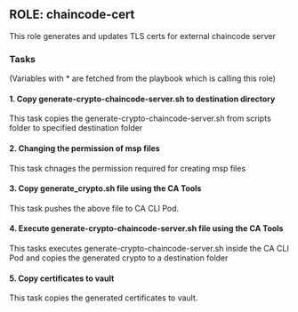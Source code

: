 ## ROLE: chaincode-cert
This role generates and updates TLS certs for external chaincode server

### Tasks
(Variables with * are fetched from the playbook which is calling this role)
#### 1. Copy generate-crypto-chaincode-server.sh to destination directory
This task copies the generate-crypto-chaincode-server.sh from scripts folder to  specified destination folder
 
#### 2. Changing the permission of msp files
This task chnages the permission required for creating msp files

#### 3. Copy generate_crypto.sh file using the CA Tools
This task pushes the above file to CA CLI Pod.

#### 4. Execute generate-crypto-chaincode-server.sh file using the CA Tools 
This tasks executes generate-crypto-chaincode-server.sh inside the CA CLI Pod and copies the generated crypto to a destination folder

#### 5. Copy certificates to vault
This task copies the generated certificates to vault.